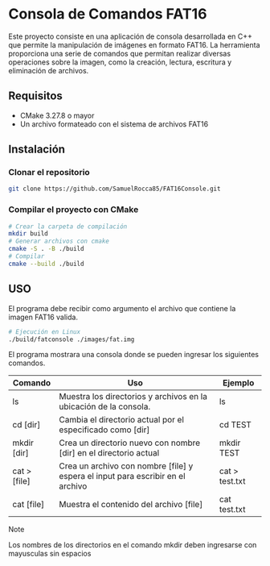 # Consola de Comandos FAT16

Este proyecto consiste en una aplicación de consola desarrollada en C++ que permite la manipulación de imágenes en formato FAT16. La herramienta proporciona una serie de comandos que permitan realizar diversas operaciones sobre la imagen, como la creación, lectura, escritura y eliminación de archivos.

## Requisitos
- CMake 3.27.8 o mayor 
- Un archivo formateado con el sistema de archivos FAT16

## Instalación

### Clonar el repositorio

```bash
git clone https://github.com/SamuelRocca85/FAT16Console.git 
```

### Compilar el proyecto con CMake 

```bash
# Crear la carpeta de compilación
mkdir build
# Generar archivos con cmake 
cmake -S . -B ./build
# Compilar 
cmake --build ./build
```

## USO

El programa debe recibir como argumento el archivo que contiene la imagen FAT16 valida.

```bash 
# Ejecución en Linux
./build/fatconsole ./images/fat.img
```

El programa mostrara una consola donde se pueden ingresar los siguientes comandos.

|Comando|Uso|Ejemplo|
|-------|---|-------|
|ls|Muestra los directorios y archivos en la ubicación de la consola.|ls|
|cd [dir]|Cambia el directorio actual por el especificado como [dir]|cd TEST|
|mkdir [dir]|Crea un directorio nuevo con nombre [dir] en el directorio actual|mkdir TEST|
cat > [file]|Crea un archivo con nombre [file] y espera el input para escribir en el archivo|cat > test.txt|
cat [file]|Muestra el contenido del archivo [file]|cat test.txt|

> [!NOTE]  
> Los nombres de los directorios en el comando mkdir deben ingresarse con mayusculas sin espacios
